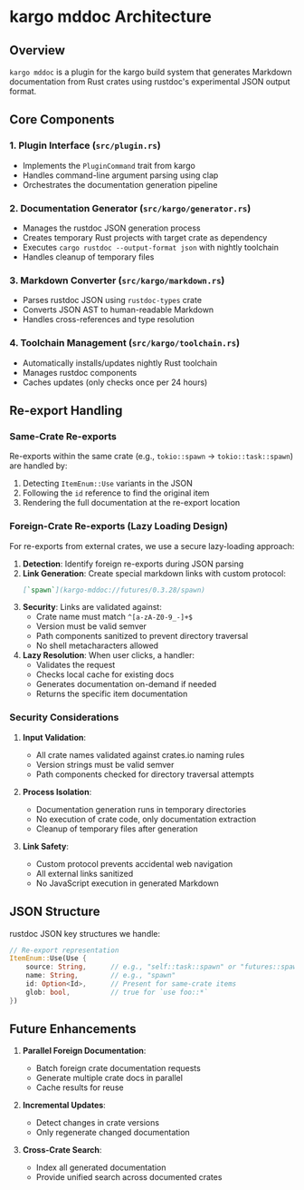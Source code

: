 # kargo mddoc Architecture

## Overview

`kargo mddoc` is a plugin for the kargo build system that generates Markdown documentation from Rust crates using rustdoc's experimental JSON output format.

## Core Components

### 1. Plugin Interface (`src/plugin.rs`)
- Implements the `PluginCommand` trait from kargo
- Handles command-line argument parsing using clap
- Orchestrates the documentation generation pipeline

### 2. Documentation Generator (`src/kargo/generator.rs`)
- Manages the rustdoc JSON generation process
- Creates temporary Rust projects with target crate as dependency
- Executes `cargo rustdoc --output-format json` with nightly toolchain
- Handles cleanup of temporary files

### 3. Markdown Converter (`src/kargo/markdown.rs`)
- Parses rustdoc JSON using `rustdoc-types` crate
- Converts JSON AST to human-readable Markdown
- Handles cross-references and type resolution

### 4. Toolchain Management (`src/kargo/toolchain.rs`)
- Automatically installs/updates nightly Rust toolchain
- Manages rustdoc components
- Caches updates (only checks once per 24 hours)

## Re-export Handling

### Same-Crate Re-exports
Re-exports within the same crate (e.g., `tokio::spawn` → `tokio::task::spawn`) are handled by:
1. Detecting `ItemEnum::Use` variants in the JSON
2. Following the `id` reference to find the original item
3. Rendering the full documentation at the re-export location

### Foreign-Crate Re-exports (Lazy Loading Design)
For re-exports from external crates, we use a secure lazy-loading approach:

1. **Detection**: Identify foreign re-exports during JSON parsing
2. **Link Generation**: Create special markdown links with custom protocol:
   ```markdown
   [`spawn`](kargo-mddoc://futures/0.3.28/spawn)
   ```
3. **Security**: Links are validated against:
   - Crate name must match `^[a-zA-Z0-9_-]+$`
   - Version must be valid semver
   - Path components sanitized to prevent directory traversal
   - No shell metacharacters allowed
4. **Lazy Resolution**: When user clicks, a handler:
   - Validates the request
   - Checks local cache for existing docs
   - Generates documentation on-demand if needed
   - Returns the specific item documentation

### Security Considerations

1. **Input Validation**:
   - All crate names validated against crates.io naming rules
   - Version strings must be valid semver
   - Path components checked for directory traversal attempts

2. **Process Isolation**:
   - Documentation generation runs in temporary directories
   - No execution of crate code, only documentation extraction
   - Cleanup of temporary files after generation

3. **Link Safety**:
   - Custom protocol prevents accidental web navigation
   - All external links sanitized
   - No JavaScript execution in generated Markdown

## JSON Structure

rustdoc JSON key structures we handle:

```rust
// Re-export representation
ItemEnum::Use(Use {
    source: String,      // e.g., "self::task::spawn" or "futures::spawn"
    name: String,        // e.g., "spawn"
    id: Option<Id>,      // Present for same-crate items
    glob: bool,          // true for `use foo::*`
})
```

## Future Enhancements

1. **Parallel Foreign Documentation**:
   - Batch foreign crate documentation requests
   - Generate multiple crate docs in parallel
   - Cache results for reuse

2. **Incremental Updates**:
   - Detect changes in crate versions
   - Only regenerate changed documentation

3. **Cross-Crate Search**:
   - Index all generated documentation
   - Provide unified search across documented crates